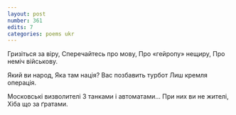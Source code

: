 ```yaml
---
layout: post
number: 361
edits: 7
categories: poems ukr
---
```


Гризіться за віру,
Сперечайтесь про мову,
Про «гейропу» нещиру,
Про неміч військову.

Який ви народ,
Яка там нація?
Вас позбавить турбот
Лиш кремля операція.

Московські визволителі
З танками і автоматами...
При них ви не жителі,
Хіба що за ґратами.
